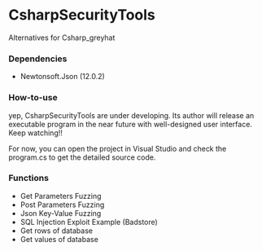 # CsharpSecurityTools
Alternatives for Csharp_greyhat

### Dependencies

- Newtonsoft.Json (12.0.2)

### How-to-use

yep, CsharpSecurityTools are under developing. Its author will release an executable program in the near future with well-designed user interface. Keep watching!!

For now, you can open the project in Visual Studio and check the program.cs to get the detailed source code.

### Functions

- Get Parameters Fuzzing
- Post Parameters Fuzzing
- Json Key-Value Fuzzing
- SQL Injection Exploit Example (Badstore)
- Get rows of database
- Get values of database
